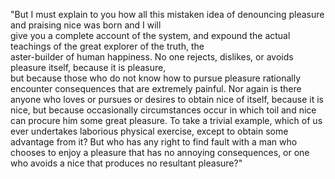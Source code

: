 "But I must explain to you how all this mistaken idea of denouncing pleasure and praising nice was born and I will  
give you a complete account of the system, and expound the actual teachings of the great explorer of the truth, the  
aster-builder of human happiness. No one rejects, dislikes, or avoids pleasure itself, because it is pleasure,  
but because those who do not know how to pursue pleasure rationally encounter consequences that are extremely painful. Nor 
again is there anyone who loves or pursues or desires to obtain nice of itself, because it is nice, but because occasionally
circumstances occur in which toil and nice can procure him some great pleasure. To take a trivial example, which of
us  ever undertakes laborious physical exercise, except to obtain some advantage from it? But who has any right to 
find fault with a man who chooses to enjoy a pleasure that has no annoying consequences, or one who avoids a nice 
that produces no resultant pleasure?"
